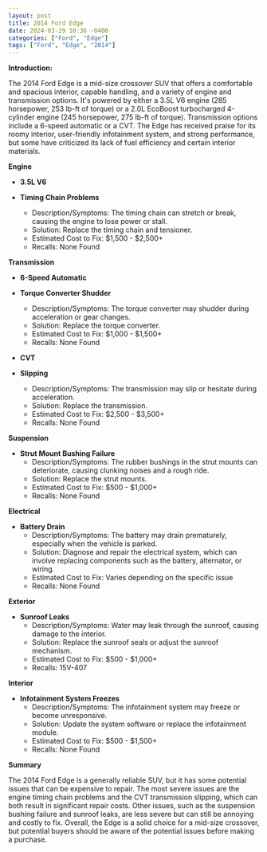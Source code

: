 ```yaml
---
layout: post
title: 2014 Ford Edge
date: 2024-03-29 10:36 -0400
categories: ["Ford", "Edge"]
tags: ["Ford", "Edge", "2014"]
---
```

**Introduction:**

The 2014 Ford Edge is a mid-size crossover SUV that offers a comfortable and spacious interior, capable handling, and a variety of engine and transmission options. It's powered by either a 3.5L V6 engine (285 horsepower, 253 lb-ft of torque) or a 2.0L EcoBoost turbocharged 4-cylinder engine (245 horsepower, 275 lb-ft of torque). Transmission options include a 6-speed automatic or a CVT. The Edge has received praise for its roomy interior, user-friendly infotainment system, and strong performance, but some have criticized its lack of fuel efficiency and certain interior materials.

**Engine**

- **3.5L V6**

- **Timing Chain Problems**
    - Description/Symptoms: The timing chain can stretch or break, causing the engine to lose power or stall.
    - Solution: Replace the timing chain and tensioner.
    - Estimated Cost to Fix: $1,500 - $2,500+
    - Recalls: None Found

**Transmission**

- **6-Speed Automatic**

- **Torque Converter Shudder**
    - Description/Symptoms: The torque converter may shudder during acceleration or gear changes.
    - Solution: Replace the torque converter.
    - Estimated Cost to Fix: $1,000 - $1,500+
    - Recalls: None Found

- **CVT**

- **Slipping**
    - Description/Symptoms: The transmission may slip or hesitate during acceleration.
    - Solution: Replace the transmission.
    - Estimated Cost to Fix: $2,500 - $3,500+
    - Recalls: None Found

**Suspension**

- **Strut Mount Bushing Failure**
    - Description/Symptoms: The rubber bushings in the strut mounts can deteriorate, causing clunking noises and a rough ride.
    - Solution: Replace the strut mounts.
    - Estimated Cost to Fix: $500 - $1,000+
    - Recalls: None Found

**Electrical**

- **Battery Drain**
    - Description/Symptoms: The battery may drain prematurely, especially when the vehicle is parked.
    - Solution: Diagnose and repair the electrical system, which can involve replacing components such as the battery, alternator, or wiring.
    - Estimated Cost to Fix: Varies depending on the specific issue
    - Recalls: None Found

**Exterior**

- **Sunroof Leaks**
    - Description/Symptoms: Water may leak through the sunroof, causing damage to the interior.
    - Solution: Replace the sunroof seals or adjust the sunroof mechanism.
    - Estimated Cost to Fix: $500 - $1,000+
    - Recalls: 15V-407

**Interior**

- **Infotainment System Freezes**
    - Description/Symptoms: The infotainment system may freeze or become unresponsive.
    - Solution: Update the system software or replace the infotainment module.
    - Estimated Cost to Fix: $500 - $1,500+
    - Recalls: None Found

**Summary**

The 2014 Ford Edge is a generally reliable SUV, but it has some potential issues that can be expensive to repair. The most severe issues are the engine timing chain problems and the CVT transmission slipping, which can both result in significant repair costs. Other issues, such as the suspension bushing failure and sunroof leaks, are less severe but can still be annoying and costly to fix. Overall, the Edge is a solid choice for a mid-size crossover, but potential buyers should be aware of the potential issues before making a purchase.
